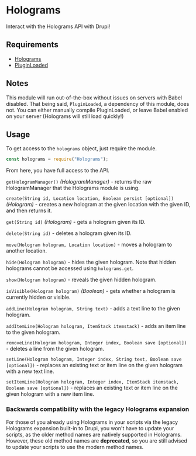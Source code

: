 # Holograms
Interact with the Holograms API with Drupi!

## Requirements
* [Holograms](https://www.spigotmc.org/resources/holograms.4924/)
* [PluginLoaded](https://github.com/Hundeklemmen/PluginLoaded)

## Notes
This module will run out-of-the-box without issues on servers with Babel disabled. That being said, `PluginLoaded`, a dependency of this module, does not. You can either manually compile PluginLoaded, or leave Babel enabled on your server (Holograms will still load quickly!)

## Usage
To get access to the `holograms` object, just require the module.

```js
const holograms = require("Holograms");
```

From here, you have full access to the API.

`getHologramManager()` *(HologramManager)* - returns the raw HologramManager that the Holograms module is using.

`create(String id, Location location, Boolean persist [optional])` *(Hologram)* - creates a new hologram at the given location with the given ID, and then returns it.

`get(String id)` *(Hologram)* - gets a hologram given its ID.

`delete(String id)` - deletes a hologram given its ID.

`move(Hologram hologram, Location location)` - moves a hologram to another location.

`hide(Hologram hologram)` - hides the given hologram. Note that hidden holograms cannot be accessed using `holograms.get`.

`show(Hologram hologram)` - reveals the given hidden hologram.

`isVisible(Hologram hologram)` *(Boolean)* - gets whether a hologram is currently hidden or visible.

`addLine(Hologram hologram, String text)` - adds a text line to the given hologram.

`addItemLine(Hologram hologram, ItemStack itemstack)` - adds an item line to the given hologram.

`removeLine(Hologram hologram, Integer index, Boolean save [optional])` - deletes a line from the given hologram.

`setLine(Hologram hologram, Integer index, String text, Boolean save [optional])` - replaces an existing text or item line on the given hologram with a new text line.

`setItemLine(Hologram hologram, Integer index, ItemStack itemstack, Boolean save [optional])` - replaces an existing text or item line on the given hologram with a new item line.


### Backwards compatibility with the legacy Holograms expansion
For those of you already using Holograms in your scripts via the legacy Holograms expansion built-in to Drupi, you won't have to update your scripts, as the older method names are natively supported in Holograms. However, these old method names are **deprecated**, so you are still advised to update your scripts to use the modern method names.